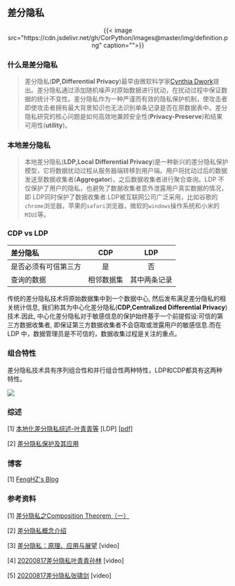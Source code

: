 # 

## 差分隐私
<center>{{< image src="https://cdn.jsdelivr.net/gh/CorPython/images@master/img/definition.png" caption="">}}</center>

### 什么是差分隐私

> 差分隐私(**DP,Differential Privacy**)最早由微软科学家[Cynthia Dwork](https://en.wikipedia.org/wiki/Cynthia_Dwork)提出。差分隐私通过添加随机噪声对原始数据进行扰动，在扰动过程中保证数据的统计不变性。差分隐私作为一种严谨而有效的隐私保护机制，使攻击者即使攻击者拥有最大背景知识也无法识别单条记录是否在原数据表中。差分隐私研究的核心问题是如何高效地兼顾安全性(**Privacy-Preserve**)和结果可用性(**utility**)。

### 本地差分隐私

> 本地差分隐私(**LDP,Local Differential Privacy**)是一种新兴的差分隐私保护模型，它将数据扰动过程从服务器端转移到用户端。用户将扰动过后的数据发送至数据收集者(**Aggregator**)，之后数据收集者进行聚合查询。LDP 不仅保护了用户的隐私，也避免了数据收集者意外泄露用户真实数据的情况，即 LDP同时保护了数据收集者.LDP被互联网公司广泛采用，比如谷歌的`chrome`浏览器，苹果的`safari`浏览器，微软的`windows`操作系统和小米的`MIUI`等。

### CDP vs LDP

| 差分隐私          | CDP        | LDP         |
|:--------------------| :----------: | :------------: |
| 是否必须有可信第三方     | 是         | 否           |
| 查询的数据             | 相邻数据集 | 其中两条记录 |

传统的差分隐私技术将原始数据集中到一个数据中心, 然后发布满足差分隐私的相关统计信息, 我们称其为中心化差分隐私(**CDP,Centralized Differential Privacy**)技术.因此, 中心化差分隐私对于敏感信息的保护始终基于一个前提假设:可信的第三方数据收集者, 即保证第三方数据收集者不会窃取或泄露用户的敏感信息.而在 LDP 中，数据管理员是不可信的，数据收集过程是关注的重点。

### 组合特性

差分隐私技术具有序列组合性和并行组合性两种特性，LDP和CDP都具有这两种特性。

![](https://cdn.jsdelivr.net/gh/CorPython/images@master/img/20220302003000.png)


### 综述

[1] [本地化差分隐私综述-叶青青等](http://jos.org.cn/html/2018/7/5364.htm#close) [LDP]
[[pdf]](https://scholar.google.com/scholar?q=%E6%9C%AC%E5%9C%B0%E5%8C%96%E5%B7%AE%E5%88%86%E9%9A%90%E7%A7%81%E7%A0%94%E7%A9%B6%E7%BB%BC%E8%BF%B0&hl=zh-CN&as_sdt=0&as_vis=1&oi=scholart)

[2] [差分隐私保护及其应用](http://cjc.ict.ac.cn/online/onlinepaper/xp-2014115101759.pdf)

### 博客

[1] [FengHZ's Blog](https://www.fenghz.xyz/)

### 参考资料

[1] [差分隐私之Composition Theorem（一）](https://zhuanlan.zhihu.com/p/264779199)

[2] [差分隐私概念介绍](https://zhuanlan.zhihu.com/p/61179516)

[3] [差分隐私：原理、应用与展望](https://www.bilibili.com/video/BV1Tk4y117uA) [video]

[4] [20200817差分隐私叶青青孙林](https://www.bilibili.com/video/BV12K4y1Y7ux) [video]

[5] [20200817差分隐私张啸剑](https://www.bilibili.com/video/BV1Qk4y117S1) [video]
